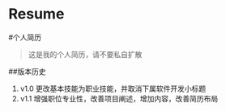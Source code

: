 # Resume
#个人简历

>这是我的个人简历，请不要私自扩散

##版本历史
1. v1.0 更改基本技能为职业技能，并取消下属软件开发小标题 
2. v1.1 增强职位专业性，改善项目阐述，增加内容，改善简历布局
